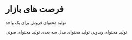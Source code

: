 # فرصت های بازار

تولید محتوای فروش برای یک واحد

تولید محتوای ویدویی
تولید محتوای مدل سه بعدی
تولید محتوای صوتی
